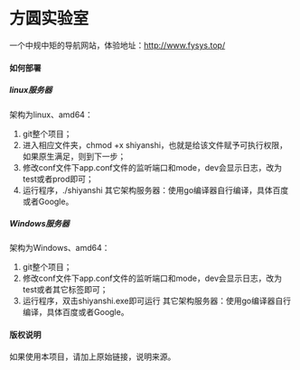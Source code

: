 # 方圆实验室
一个中规中矩的导航网站，体验地址：http://www.fysys.top/

#### 如何部署
##### linux服务器
架构为linux、amd64：
1. git整个项目；
2. 进入相应文件夹，chmod +x shiyanshi，也就是给该文件赋予可执行权限，如果原生满足，则到下一步；
3. 修改conf文件下app.conf文件的监听端口和mode，dev会显示日志，改为test或者prod即可；
4. 运行程序，./shiyanshi
其它架构服务器：使用go编译器自行编译，具体百度或者Google。
##### Windows服务器
架构为Windows、amd64：
1. git整个项目；
2. 修改conf文件下app.conf文件的监听端口和mode，dev会显示日志，改为test或者其它标签即可；
3. 运行程序，双击shiyanshi.exe即可运行
其它架构服务器：使用go编译器自行编译，具体百度或者Google。

#### 版权说明
如果使用本项目，请加上原始链接，说明来源。
